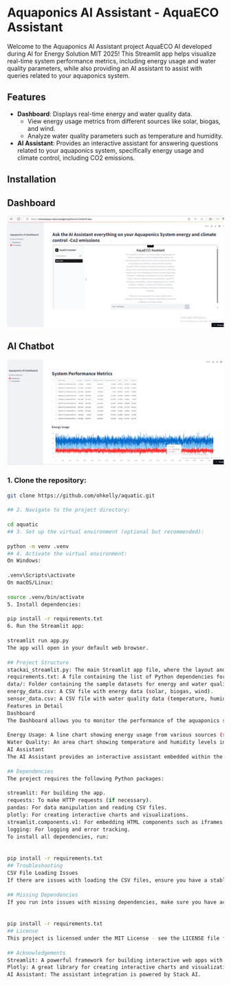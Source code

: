 # Aquaponics AI Assistant - AquaECO Assistant

Welcome to the Aquaponics AI Assistant project AquaECO AI developed during AI for Energy Solution MIT 2025! This Streamlit app helps visualize real-time system performance metrics, including energy usage and water quality parameters, while also providing an AI assistant to assist with queries related to your aquaponics system.

## Features

- **Dashboard**: Displays real-time energy and water quality data.
  - View energy usage metrics from different sources like solar, biogas, and wind.
  - Analyze water quality parameters such as temperature and humidity.
- **AI Assistant**: Provides an interactive assistant for answering questions related to your aquaponics system, specifically energy usage and climate control, including CO2 emissions.

## Installation

## Dashboard
![System Screenshot](data/aqua1.PNG)

## AI Chatbot
![System Screenshot](data/aqa2.PNG)
### 1. Clone the repository:

```bash
git clone https://github.com/ohkelly/aquatic.git

## 2. Navigate to the project directory:

cd aquatic
## 3. Set up the virtual environment (optional but recommended):

python -m venv .venv
## 4. Activate the virtual environment:
On Windows:

.venv\Scripts\activate
On macOS/Linux:

source .venv/bin/activate
5. Install dependencies:

pip install -r requirements.txt
6. Run the Streamlit app:

streamlit run app.py
The app will open in your default web browser.

## Project Structure
stackai_streamlit.py: The main Streamlit app file, where the layout and functionality are defined.
requirements.txt: A file containing the list of Python dependencies for the project.
data/: Folder containing the sample datasets for energy and water quality.
energy_data.csv: A CSV file with energy data (solar, biogas, wind).
sensor_data.csv: A CSV file with water quality data (temperature, humidity).
Features in Detail
Dashboard
The Dashboard allows you to monitor the performance of the aquaponics system in real-time. It loads data from CSV files containing energy usage and water quality parameters, and displays them in the following formats:

Energy Usage: A line chart showing energy usage from various sources (solar, biogas, wind).
Water Quality: An area chart showing temperature and humidity levels in the system.
AI Assistant
The AI Assistant provides an interactive assistant embedded within the app via an iframe. The assistant is designed to answer questions related to energy and climate control of your aquaponics system, including topics like CO2 emissions and system performance.

## Dependencies
The project requires the following Python packages:

streamlit: For building the app.
requests: To make HTTP requests (if necessary).
pandas: For data manipulation and reading CSV files.
plotly: For creating interactive charts and visualizations.
streamlit.components.v1: For embedding HTML components such as iframes.
logging: For logging and error tracking.
To install all dependencies, run:


pip install -r requirements.txt
## Troubleshooting
CSV File Loading Issues
If there are issues with loading the CSV files, ensure you have a stable internet connection as the app fetches the CSV files from raw GitHub links. If the data fails to load, try accessing the files directly from GitHub to ensure they are available.

## Missing Dependencies
If you run into issues with missing dependencies, make sure you have activated the virtual environment and installed the required packages:


pip install -r requirements.txt
## License
This project is licensed under the MIT License - see the LICENSE file for details.

## Acknowledgements
Streamlit: A powerful framework for building interactive web apps with Python.
Plotly: A great library for creating interactive charts and visualizations.
AI Assistant: The assistant integration is powered by Stack AI.
